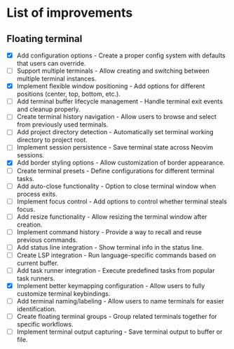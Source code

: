 # List of improvements

## Floating terminal
- [x] Add configuration options - Create a proper config system with defaults that users can override.
- [ ] Support multiple terminals - Allow creating and switching between multiple terminal instances.
- [x] Implement flexible window positioning - Add options for different positions (center, top, bottom, etc.).
- [ ] Add terminal buffer lifecycle management - Handle terminal exit events and cleanup properly.
- [ ] Create terminal history navigation - Allow users to browse and select from previously used terminals.
- [ ] Add project directory detection - Automatically set terminal working directory to project root.
- [ ] Implement session persistence - Save terminal state across Neovim sessions.
- [x] Add border styling options - Allow customization of border appearance.
- [ ] Create terminal presets - Define configurations for different terminal tasks.
- [ ] Add auto-close functionality - Option to close terminal window when process exits.
- [ ] Implement focus control - Add options to control whether terminal steals focus.
- [ ] Add resize functionality - Allow resizing the terminal window after creation.
- [ ] Implement command history - Provide a way to recall and reuse previous commands.
- [ ] Add status line integration - Show terminal info in the status line.
- [ ] Create LSP integration - Run language-specific commands based on current buffer.
- [ ] Add task runner integration - Execute predefined tasks from popular task runners.
- [x] Implement better keymapping configuration - Allow users to fully customize terminal keybindings.
- [ ] Add terminal naming/labeling - Allow users to name terminals for easier identification.
- [ ] Create floating terminal groups - Group related terminals together for specific workflows.
- [ ] Implement terminal output capturing - Save terminal output to buffer or file.

